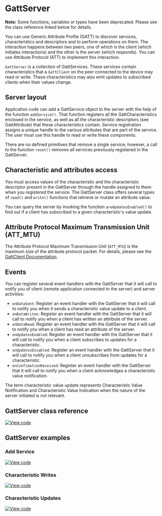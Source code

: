 # GattServer

<span class="notes">**Note:** Some functions, variables or types have been deprecated. Please see the class reference linked below for details.</span>

You can use Generic Attribute Profile (GATT) to discover services, characteristics and descriptors and to perform operations on them. The interaction happens between two peers, one of which is the client (which initiates interactions) and the other is the server (which responds). You can use Attribute Protocol (ATT) to implement this interaction.

`GattServer` is a collection of GattServices. These services contain characteristics that a `GattClient` on the peer connected to the device may read or write. These characteristics may also emit updates to subscribed clients when their values change.

## Server layout

Application code can add a GattService object to the server with the help of the function `addService()`. That function registers all the GattCharacteristics enclosed in the service, as well as all the characteristic descriptors (see GattAttribute) that these characteristics contain. Service registration assigns a unique handle to the various attributes that are part of the service. The user must use this handle to read or write these components.

There are no defined primitives that remove a single service; however, a call to the function `reset()` removes all services previously registered in the GattServer.

## Characteristic and attributes access

You must access values of the characteristic and the characteristic descriptor present in the GattServer through the handle assigned to them when you registered the service. The GattServer class offers several types of `read()` and `write()` functions that retrieve or mutate an attribute value.

You can query the server by invoking the function `areUpdatesEnabled()` to find out if a client has subscribed to a given characteristic's value update.

## Attribute Protocol Maximum Transmission Unit (ATT_MTU)

The Attribute Protocol Maximum Transmission Unit (`ATT_MTU`) is the maximum size of the attribute protocol packet. For details, please see the [GattClient Documentation](../apis/gattclient.html).

## Events

You can register several event handlers with the GattServer that it will call to notify you of client (remote application connected to the server) and server activities:

- `onDataSent`: Register an event handler with the GattServer that it will call to notify you when it sends a characteristic value update to a client.
- `onDataWriten`: Register an event handler with the GattServer that it will call to notify you when a client has written an attribute of the server.
- `onDataRead`: Register an event handler with the GattServer that it will call to notify you when a client has read an attribute of the server.
- `onUpdatesEnabled`: Register an event handler with the GattServer that it will call to notify you when a client subscribes to updates for a characteristic.
- `onUpdatesDisabled`: Register an event handler with the GattServer that it will call to notify you when a client unsubscribes from updates for a characteristic.
- `onConfimationReceived`: Register an event handler with the GattServer that it will call to notify you when a client acknowledges a characteristic value notification.

The term characteristic value update represents Characteristic Value Notification and Characteristic Value Indication when the nature of the server initiated is not relevant.

## GattServer class reference

[![View code](https://www.mbed.com/embed/?type=library)](https://os.mbed.com/docs/mbed-os/v6.6/mbed-os-api-doxy/classble_1_1_gatt_server.html)

## GattServer examples

### Add Service

[![View code](https://www.mbed.com/embed/?url=https://github.com/ARMmbed/mbed-os-example-ble/blob/mbed-os-6.6.0/BLE_GattServer_AddService/source/)](https://github.com/ARMmbed/mbed-os-example-ble/blob/mbed-os-6.6.0/BLE_GattServer_AddService/source/main.cpp)

### Characteristic Writes

[![View code](https://www.mbed.com/embed/?url=https://github.com/ARMmbed/mbed-os-example-ble/blob/mbed-os-6.6.0/BLE_GattServer_CharacteristicWrite/source/)](https://github.com/ARMmbed/mbed-os-example-ble/blob/mbed-os-6.6.0/BLE_GattServer_CharacteristicWrite/source/main.cpp)

### Characteristic Updates

[![View code](https://www.mbed.com/embed/?url=https://github.com/ARMmbed/mbed-os-example-ble/blob/mbed-os-6.6.0/BLE_GattServer_CharacteristicUpdates/source/)](https://github.com/ARMmbed/mbed-os-example-ble/blob/mbed-os-6.6.0/BLE_GattServer_CharacteristicUpdates/source/main.cpp)
